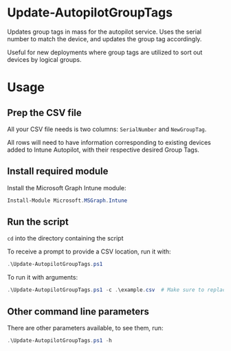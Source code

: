 # Update-AutopilotGroupTags
Updates group tags in mass for the autopilot service. Uses the serial number to match the device, and updates the group tag accordingly.

Useful for new deployments where group tags are utilized to sort out devices by logical groups.
<br>

# Usage
## Prep the CSV file
All your CSV file needs is two columns: `SerialNumber` and `NewGroupTag`.

All rows will need to have information corresponding to existing devices added to Intune Autopilot, with their respective desired Group Tags.

## Install required module

Install the Microsoft Graph Intune module:
```powershell
Install-Module Microsoft.MSGraph.Intune
```

## Run the script
`cd` into the directory containing the script

To receive a prompt to provide a CSV location, run it with:
```powershell
.\Update-AutopilotGroupTags.ps1
```

To run it with arguments:
```powershell
.\Update-AutopilotGroupTags.ps1 -c .\example.csv  # Make sure to replace "example.csv" with your actual CSV file
```

## Other command line parameters
There are other parameters available, to see them, run:
```powershell
.\Update-AutopilotGroupTags.ps1 -h
```
